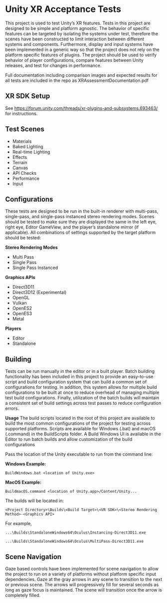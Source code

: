 # Unity XR Acceptance Tests



This project is used to test Unity’s XR features. Tests in this project are designed to be simple and platform agnostic. The behavior of specific features can be targeted by isolating the systems under test, therefore the scenes have been constructed to limit interaction between different systems and components. Furthermore, display and input systems have been implemented in a generic way so that the project does not rely on the platform specific features of plugins. The project should be used to verify behavior of player configurations, compare features between Unity releases, and test for changes in performance.

Full documentation including comparison images and expected results for all tests are included in the repo as XRAssessmentDocumentation.pdf
  
## XR SDK Setup
See https://forum.unity.com/threads/xr-plugins-and-subsystems.693463/ for instructions.

## Test Scenes

 - Materials
 - Baked Lighting
 - Real-time Lighting
 - Effects
 - Terrain
 - Canvas
 - API Checks
 - Performance
 - Input

## Configurations

These tests are designed to be run in the built-in renderer with multi-pass, single-pass, and single-pass instanced stereo rendering modes. Scenes should be tested to make sure they are displayed the same in the left eye, right eye, Editor GameView, and the player’s standalone mirror (if applicable). All combinations of settings supported by the target platform should be tested:

**Stereo Rendering Modes**

 - Multi Pass
 - Single Pass
 - Single Pass Instanced

**Graphics APIs**

 - Direct3D11
 - Direct3D12 (Experimental)
 - OpenGL
 - Vulkan
 - OpenES2
 - OpenES3
 - Metal

**Players**
 - Editor
 - Standalone

  
## Building
Tests can be run manually in the editor or in a built player. Batch building functionality has been included in this project to provide an easy-to-use script and build configuration system that can build a common set of configurations for testing. In addition, this system allows for multiple build configurations to be built at once to reduce overhead of managing multiple test build configurations. Finally, utilization of the batch builds will maintain a consistent set of build settings across test passes to reduce configuration errors.

**Usage**
The build scripts located in the root of this project are available to build the most common configurations of the project for testing across supported platforms. Scripts are available for Windows (.bat) and macOS (.command) in the BuildScripts folder. A Build Windows UI is available in the Editor to run batch builds and allow customization of the build configurations

Pass the location of the Unity executable to run from the command line:

  

**Windows Example:**

    BuildWindows.bat <location of Unity.exe>

  

**MacOS Example:**

    BuildmacOS.command <location of Unity.app>/Content/Unity...

  


The builds will be located in:

  

    <Project Directory>\Builds\<Build Target>\<VR SDK>\<Stereo Rendering Method>-<Graphics API>

  

For example,

    ...\Builds\StandaloneWindows64\Oculus\Instancing-Direct3D11.exe
    
    ...\Builds\StandaloneWindows64\Oculus\MultiPass-Direct3D11.exe


## Scene Navigation

Gaze based controls have been implemented for scene navigation to allow the project to run on a variety of platforms without platform specific input dependencies. Gaze at the gray arrows in any scene to transition to the next or previous scene. The arrows will progressively fill for several seconds as long as gaze focus is maintained. The scene will transition once the arrow is completely filled.
